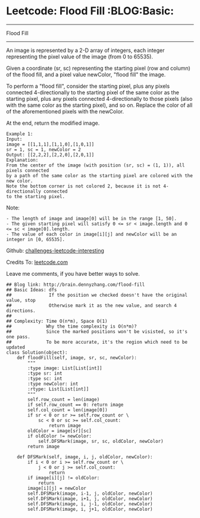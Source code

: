 # Leetcode: Flood Fill     :BLOG:Basic:


---

Flood Fill  

---

An image is represented by a 2-D array of integers, each integer representing the pixel value of the image (from 0 to 65535).  

Given a coordinate (sr, sc) representing the starting pixel (row and column) of the flood fill, and a pixel value newColor, "flood fill" the image.  

To perform a "flood fill", consider the starting pixel, plus any pixels connected 4-directionally to the starting pixel of the same color as the starting pixel, plus any pixels connected 4-directionally to those pixels (also with the same color as the starting pixel), and so on. Replace the color of all of the aforementioned pixels with the newColor.  

At the end, return the modified image.  

    Example 1:
    Input: 
    image = [[1,1,1],[1,1,0],[1,0,1]]
    sr = 1, sc = 1, newColor = 2
    Output: [[2,2,2],[2,2,0],[2,0,1]]
    Explanation: 
    From the center of the image (with position (sr, sc) = (1, 1)), all pixels connected 
    by a path of the same color as the starting pixel are colored with the new color.
    Note the bottom corner is not colored 2, because it is not 4-directionally connected
    to the starting pixel.

Note:  

    - The length of image and image[0] will be in the range [1, 50].
    - The given starting pixel will satisfy 0 <= sr < image.length and 0 <= sc < image[0].length.
    - The value of each color in image[i][j] and newColor will be an integer in [0, 65535].

Github: [challenges-leetcode-interesting](https://github.com/DennyZhang/challenges-leetcode-interesting/tree/master/flood-fill)  

Credits To: [leetcode.com](https://leetcode.com/problems/flood-fill/description/)  

Leave me comments, if you have better ways to solve.  

    ## Blog link: http://brain.dennyzhang.com/flood-fill
    ## Basic Ideas: dfs
    ##              If the position we checked doesn't have the original value, stop
    ##              Otherwise mark it as the new value, and search 4 directions.
    ##
    ## Complexity: Time O(n*m), Space O(1)
    ##             Why the time complexity is O(n*m)? 
    ##             Since the marked positions won't be visisted, so it's one pass.
    ##             To be more accurate, it's the region which need to be updated
    class Solution(object):
        def floodFill(self, image, sr, sc, newColor):
            """
            :type image: List[List[int]]
            :type sr: int
            :type sc: int
            :type newColor: int
            :rtype: List[List[int]]
            """
            self.row_count = len(image)
            if self.row_count == 0: return image
            self.col_count = len(image[0])
            if sr < 0 or sr >= self.row_count or \
                sc < 0 or sc >= self.col_count:
                    return image
            oldColor = image[sr][sc]
            if oldColor != newColor:
                self.DFSMark(image, sr, sc, oldColor, newColor)
            return image
    
        def DFSMark(self, image, i, j, oldColor, newColor):
            if i < 0 or i >= self.row_count or \
                j < 0 or j >= self.col_count:
                    return
            if image[i][j] != oldColor:
                return
            image[i][j] = newColor
            self.DFSMark(image, i-1, j, oldColor, newColor)
            self.DFSMark(image, i+1, j, oldColor, newColor)
            self.DFSMark(image, i, j-1, oldColor, newColor)
            self.DFSMark(image, i, j+1, oldColor, newColor)